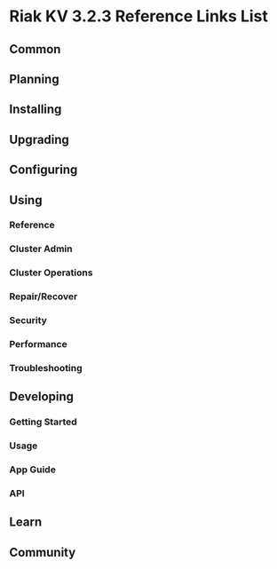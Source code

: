 
# Riak KV 3.2.3 Reference Links List

## Common

[downloads]: {{<baseurl>}}riak/kv/3.2.3/downloads/
[install index]: {{<baseurl>}}riak/kv/3.2.3/setup/installing
[upgrade index]: {{<baseurl>}}riak/kv/3.2.3/upgrading
[plan index]: {{<baseurl>}}riak/kv/3.2.3/planning
[config index]: {{<baseurl>}}riak/kv/3.2.3/using/configuring/
[config reference]: {{<baseurl>}}riak/kv/3.2.3/configuring/reference/
[manage index]: {{<baseurl>}}riak/kv/3.2.3/using/managing
[performance index]: {{<baseurl>}}riak/kv/3.2.3/using/performance
[glossary vnode]: {{<baseurl>}}riak/kv/3.2.3/learn/glossary/#vnode
[contact basho]: https://www.tiot.jp/en/about-us/contact-us/

## Planning

[plan index]: {{<baseurl>}}riak/kv/3.2.3/setup/planning
[plan start]: {{<baseurl>}}riak/kv/3.2.3/setup/planning/start
[plan backend]: {{<baseurl>}}riak/kv/3.2.3/setup/planning/backend
[plan backend bitcask]: {{<baseurl>}}riak/kv/3.2.3/setup/planning/backend/bitcask
[plan backend leveldb]: {{<baseurl>}}riak/kv/3.2.3/setup/planning/backend/leveldb
[plan backend leveled]: {{<baseurl>}}riak/kv/3.2.3/setup/planning/backend/leveled
[plan backend memory]: {{<baseurl>}}riak/kv/3.2.3/setup/planning/backend/memory
[plan backend multi]: {{<baseurl>}}riak/kv/3.2.3/setup/planning/backend/multi
[plan cluster capacity]: {{<baseurl>}}riak/kv/3.2.3/setup/planning/cluster-capacity
[plan bitcask capacity]: {{<baseurl>}}riak/kv/3.2.3/setup/planning/bitcask-capacity-calc
[plan best practices]: {{<baseurl>}}riak/kv/3.2.3/setup/planning/best-practices
[plan future]: {{<baseurl>}}riak/kv/3.2.3/setup/planning/future

## Installing

[install index]: {{<baseurl>}}riak/kv/3.2.3/setup/installing
[install aws]: {{<baseurl>}}riak/kv/3.2.3/setup/installing/amazon-web-services
[install debian & ubuntu]: {{<baseurl>}}riak/kv/3.2.3/setup/installing/debian-ubuntu
[install freebsd]: {{<baseurl>}}riak/kv/3.2.3/setup/installing/freebsd
[install mac osx]: {{<baseurl>}}riak/kv/3.2.3/setup/installing/mac-osx
[install rhel & centos]: {{<baseurl>}}riak/kv/3.2.3/setup/installing/rhel-centos
[install smartos]: {{<baseurl>}}riak/kv/3.2.3/setup/installing/smartos
[install solaris]: {{<baseurl>}}riak/kv/3.2.3/setup/installing/solaris
[install suse]: {{<baseurl>}}riak/kv/3.2.3/setup/installing/suse
[install windows azure]: {{<baseurl>}}riak/kv/3.2.3/setup/installing/windows-azure

[install source index]: {{<baseurl>}}riak/kv/3.2.3/setup/installing/source
[install source erlang]: {{<baseurl>}}riak/kv/3.2.3/setup/installing/source/erlang
[install source jvm]: {{<baseurl>}}riak/kv/3.2.3/setup/installing/source/jvm

[install verify]: {{<baseurl>}}riak/kv/3.2.3/setup/installing/verify

## Upgrading

[upgrade index]: {{<baseurl>}}riak/kv/3.2.3/setup/upgrading
[upgrade checklist]: {{<baseurl>}}riak/kv/3.2.3/setup/upgrading/checklist
[upgrade version]: {{<baseurl>}}riak/kv/3.2.3/setup/upgrading/version
[upgrade cluster]: {{<baseurl>}}riak/kv/3.2.3/setup/upgrading/cluster
[upgrade mdc]: {{<baseurl>}}riak/kv/3.2.3/setup/upgrading/multi-datacenter
[upgrade downgrade]: {{<baseurl>}}riak/kv/3.2.3/setup/downgrade

## Configuring

[config index]: {{<baseurl>}}riak/kv/3.2.3/configuring
[config basic]: {{<baseurl>}}riak/kv/3.2.3/configuring/basic
[config backend]: {{<baseurl>}}riak/kv/3.2.3/configuring/backend
[config manage]: {{<baseurl>}}riak/kv/3.2.3/configuring/managing
[config reference]: {{<baseurl>}}riak/kv/3.2.3/configuring/reference/
[config strong consistency]: {{<baseurl>}}riak/kv/3.2.3/configuring/strong-consistency
[config load balance]: {{<baseurl>}}riak/kv/3.2.3/configuring/load-balancing-proxy
[config mapreduce]: {{<baseurl>}}riak/kv/3.2.3/configuring/mapreduce

[config v3 mdc]: {{<baseurl>}}riak/kv/3.2.3/configuring/v3-multi-datacenter
[config v3 nat]: {{<baseurl>}}riak/kv/3.2.3/configuring/v3-multi-datacenter/nat
[config v3 quickstart]: {{<baseurl>}}riak/kv/3.2.3/configuring/v3-multi-datacenter/quick-start
[config v3 ssl]: {{<baseurl>}}riak/kv/3.2.3/configuring/v3-multi-datacenter/ssl

[config v2 mdc]: {{<baseurl>}}riak/kv/3.2.3/configuring/v2-multi-datacenter
[config v2 nat]: {{<baseurl>}}riak/kv/3.2.3/configuring/v2-multi-datacenter/nat
[config v2 quickstart]: {{<baseurl>}}riak/kv/3.2.3/configuring/v2-multi-datacenter/quick-start
[config v2 ssl]: {{<baseurl>}}riak/kv/3.2.3/configuring/v2-multi-datacenter/ssl

## Using

[use index]: {{<baseurl>}}riak/kv/3.2.3/using/
[use admin commands]: {{<baseurl>}}riak/kv/3.2.3/using/cluster-admin-commands
[use running cluster]: {{<baseurl>}}riak/kv/3.2.3/using/running-a-cluster

### Reference

[use ref custom code]: {{<baseurl>}}riak/kv/3.2.3/using/reference/custom-code
[use ref handoff]: {{<baseurl>}}riak/kv/3.2.3/using/reference/handoff
[use ref monitoring]: {{<baseurl>}}riak/kv/3.2.3/using/reference/statistics-monitoring
[use ref 2i]: {{<baseurl>}}riak/kv/3.2.3/using/reference/secondary-indexes
[use ref snmp]: {{<baseurl>}}riak/kv/3.2.3/using/reference/snmp
[use ref strong consistency]: {{<baseurl>}}riak/kv/3.2.3/using/reference/strong-consistency
[use ref jmx]: {{<baseurl>}}riak/kv/3.2.3/using/reference/jmx
[use ref obj del]: {{<baseurl>}}riak/kv/3.2.3/using/reference/object-deletion/
[use ref v3 mdc]: {{<baseurl>}}riak/kv/3.2.3/using/reference/v3-multi-datacenter
[use ref v2 mdc]: {{<baseurl>}}riak/kv/3.2.3/using/reference/v2-multi-datacenter

### Cluster Admin

[use admin index]: {{<baseurl>}}riak/kv/3.2.3/using/admin/
[use admin commands]: {{<baseurl>}}riak/kv/3.2.3/using/admin/commands/
[use admin riak cli]: {{<baseurl>}}riak/kv/3.2.3/using/admin/riak-cli/
[use admin riak admin]: {{<baseurl>}}riak/kv/3.2.3/using/admin/riak-admin/
[use admin riak control]: {{<baseurl>}}riak/kv/3.2.3/using/admin/riak-control/

### Cluster Operations

[cluster ops add remove node]: {{<baseurl>}}riak/kv/3.2.3/using/cluster-operations/adding-removing-nodes
[cluster ops inspect node]: {{<baseurl>}}riak/kv/3.2.3/using/cluster-operations/inspecting-node
[cluster ops change info]: {{<baseurl>}}riak/kv/3.2.3/using/cluster-operations/changing-cluster-info
[cluster ops load balance]: {{<baseurl>}}riak/kv/3.2.3/configuring/load-balancing-proxy
[cluster ops bucket types]: {{<baseurl>}}riak/kv/3.2.3/using/cluster-operations/bucket-types
[cluster ops handoff]: {{<baseurl>}}riak/kv/3.2.3/using/cluster-operations/handoff
[cluster ops log]: {{<baseurl>}}riak/kv/3.2.3/using/cluster-operations/logging
[cluster ops obj del]: {{<baseurl>}}riak/kv/3.2.3/using/reference/object-deletion
[cluster ops backup]: {{<baseurl>}}riak/kv/3.2.3/using/cluster-operations/backing-up
[cluster ops mdc]: {{<baseurl>}}riak/kv/3.2.3/using/cluster-operations/v3-multi-datacenter
[cluster ops strong consistency]: {{<baseurl>}}riak/kv/3.2.3/using/cluster-operations/strong-consistency
[cluster ops 2i]: {{<baseurl>}}riak/kv/3.2.3/using/reference/secondary-indexes
[cluster ops v3 mdc]: {{<baseurl>}}riak/kv/3.2.3/using/cluster-operations/v3-multi-datacenter
[cluster ops v2 mdc]: {{<baseurl>}}riak/kv/3.2.3/using/cluster-operations/v2-multi-datacenter

### Repair/Recover

[repair recover index]: {{<baseurl>}}riak/kv/3.2.3/using/repair-recovery
[repair recover index]: {{<baseurl>}}riak/kv/3.2.3/using/repair-recovery/failure-recovery/

### Security

[security index]: {{<baseurl>}}riak/kv/3.2.3/using/security/
[security basics]: {{<baseurl>}}riak/kv/3.2.3/using/security/basics
[security managing]: {{<baseurl>}}riak/kv/3.2.3/using/security/managing-sources/

### Performance

[perf index]: {{<baseurl>}}riak/kv/3.2.3/using/performance/
[perf benchmark]: {{<baseurl>}}riak/kv/3.2.3/using/performance/benchmarking
[perf open files]: {{<baseurl>}}riak/kv/3.2.3/using/performance/open-files-limit/
[perf erlang]: {{<baseurl>}}riak/kv/3.2.3/using/performance/erlang
[perf aws]: {{<baseurl>}}riak/kv/3.2.3/using/performance/amazon-web-services
[perf latency checklist]: {{<baseurl>}}riak/kv/3.2.3/using/performance/latency-reduction

### Troubleshooting

[troubleshoot http]: {{<baseurl>}}riak/kv/3.2.3/using/troubleshooting/http-204

## Developing

[dev index]: {{<baseurl>}}riak/kv/3.2.3/developing
[dev client libraries]: {{<baseurl>}}riak/kv/3.2.3/developing/client-libraries
[dev data model]: {{<baseurl>}}riak/kv/3.2.3/developing/data-modeling
[dev data types]: {{<baseurl>}}riak/kv/3.2.3/developing/data-types
[dev kv model]: {{<baseurl>}}riak/kv/3.2.3/developing/key-value-modeling

### Getting Started

[getting started]: {{<baseurl>}}riak/kv/3.2.3/developing/getting-started
[getting started java]: {{<baseurl>}}riak/kv/3.2.3/developing/getting-started/java
[getting started ruby]: {{<baseurl>}}riak/kv/3.2.3/developing/getting-started/ruby
[getting started python]: {{<baseurl>}}riak/kv/3.2.3/developing/getting-started/python
[getting started php]: {{<baseurl>}}riak/kv/3.2.3/developing/getting-started/php
[getting started csharp]: {{<baseurl>}}riak/kv/3.2.3/developing/getting-started/csharp
[getting started nodejs]: {{<baseurl>}}riak/kv/3.2.3/developing/getting-started/nodejs
[getting started erlang]: {{<baseurl>}}riak/kv/3.2.3/developing/getting-started/erlang
[getting started golang]: {{<baseurl>}}riak/kv/3.2.3/developing/getting-started/golang

[obj model java]: {{<baseurl>}}riak/kv/3.2.3/developing/getting-started/java/object-modeling
[obj model ruby]: {{<baseurl>}}riak/kv/3.2.3/developing/getting-started/ruby/object-modeling
[obj model python]: {{<baseurl>}}riak/kv/3.2.3/developing/getting-started/python/object-modeling
[obj model csharp]: {{<baseurl>}}riak/kv/3.2.3/developing/getting-started/csharp/object-modeling
[obj model nodejs]: {{<baseurl>}}riak/kv/3.2.3/developing/getting-started/nodejs/object-modeling
[obj model erlang]: {{<baseurl>}}riak/kv/3.2.3/developing/getting-started/erlang/object-modeling
[obj model golang]: {{<baseurl>}}riak/kv/3.2.3/developing/getting-started/golang/object-modeling

### Usage

[usage index]: {{<baseurl>}}riak/kv/3.2.3/developing/usage
[usage bucket types]: {{<baseurl>}}riak/kv/3.2.3/developing/usage/bucket-types
[usage commit hooks]: {{<baseurl>}}riak/kv/3.2.3/developing/usage/commit-hooks
[usage conflict resolution]: {{<baseurl>}}riak/kv/3.2.3/developing/usage/conflict-resolution
[usage content types]: {{<baseurl>}}riak/kv/3.2.3/developing/usage/content-types
[usage create objects]: {{<baseurl>}}riak/kv/3.2.3/developing/usage/creating-objects
[usage custom extractors]: {{<baseurl>}}riak/kv/3.2.3/developing/usage/custom-extractors
[usage delete objects]: {{<baseurl>}}riak/kv/3.2.3/developing/usage/deleting-objects
[usage mapreduce]: {{<baseurl>}}riak/kv/3.2.3/developing/usage/mapreduce

[usage 2i]: {{<baseurl>}}riak/kv/3.2.3/developing/usage/secondary-indexes
[usage update objects]: {{<baseurl>}}riak/kv/3.2.3/developing/usage/updating-objects

### App Guide

[apps mapreduce]: {{<baseurl>}}riak/kv/3.2.3/developing/app-guide/advanced-mapreduce
[apps replication properties]: {{<baseurl>}}riak/kv/3.2.3/developing/app-guide/replication-properties
[apps strong consistency]: {{<baseurl>}}riak/kv/3.2.3/developing/app-guide/strong-consistency

### API

[dev api backend]: {{<baseurl>}}riak/kv/3.2.3/developing/api/backend
[dev api http]: {{<baseurl>}}riak/kv/3.2.3/developing/api/http
[dev api http status]: {{<baseurl>}}riak/kv/3.2.3/developing/api/http/status
[dev api pbc]: {{<baseurl>}}riak/kv/3.2.3/developing/api/protocol-buffers/

## Learn

[learn new nosql]: {{<baseurl>}}riak/kv/learn/new-to-nosql
[learn use cases]: {{<baseurl>}}riak/kv/learn/use-cases
[learn why riak]: {{<baseurl>}}riak/kv/learn/why-riak-kv

[glossary]: {{<baseurl>}}riak/kv/3.2.3/learn/glossary/
[glossary aae]: {{<baseurl>}}riak/kv/3.2.3/learn/glossary/#active-anti-entropy-aae
[glossary read rep]: {{<baseurl>}}riak/kv/3.2.3/learn/glossary/#read-repair
[glossary vnode]: {{<baseurl>}}riak/kv/3.2.3/learn/glossary/#vnode

[concept aae]: {{<baseurl>}}riak/kv/3.2.3/learn/concepts/active-anti-entropy/
[concept buckets]: {{<baseurl>}}riak/kv/3.2.3/learn/concepts/buckets
[concept cap neg]: {{<baseurl>}}riak/kv/3.2.3/learn/concepts/capability-negotiation
[concept causal context]: {{<baseurl>}}riak/kv/3.2.3/learn/concepts/causal-context
[concept clusters]: {{<baseurl>}}riak/kv/3.2.3/learn/concepts/clusters/
[concept crdts]: {{<baseurl>}}riak/kv/3.2.3/learn/concepts/crdts
[concept eventual consistency]: {{<baseurl>}}riak/kv/3.2.3/learn/concepts/eventual-consistency
[concept keys objects]: {{<baseurl>}}riak/kv/3.2.3/learn/concepts/keys-and-objects
[concept replication]: {{<baseurl>}}riak/kv/3.2.3/learn/concepts/replication
[concept strong consistency]: {{<baseurl>}}riak/kv/3.2.3/using/reference/strong-consistency
[concept vnodes]: {{<baseurl>}}riak/kv/3.2.3/learn/concepts/vnodes

## Community

[community]: {{<baseurl>}}community
[community projects]: {{<baseurl>}}community/projects
[reporting bugs]: {{<baseurl>}}community/reporting-bugs
[taishi]: {{<baseurl>}}community/taishi


